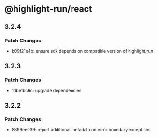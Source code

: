 # @highlight-run/react

## 3.2.4

### Patch Changes

-   b09f21e4b: ensure sdk depends on compatible version of highlight.run

## 3.2.3

### Patch Changes

-   1dbe1bc6c: upgrade dependencies

## 3.2.2

### Patch Changes

-   8899ee039: report additional metadata on error boundary exceptions
